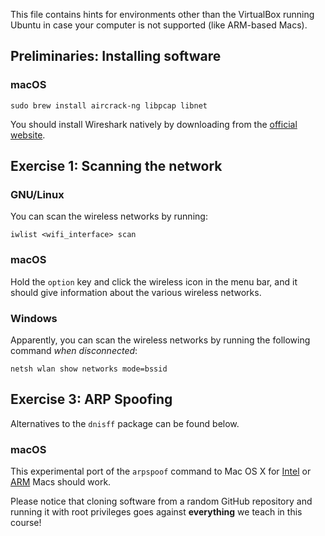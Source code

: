 This file contains hints for environments other than the VirtualBox running Ubuntu in case your computer is not supported (like ARM-based Macs).

## Preliminaries: Installing software

### macOS

```
sudo brew install aircrack-ng libpcap libnet
```

You should install Wireshark natively by downloading from the [official website](https://www.wireshark.org/download.html).

## Exercise 1: Scanning the network

### GNU/Linux

You can scan the wireless networks by running:

```
iwlist <wifi_interface> scan
```

### macOS

Hold the `option` key and click the wireless icon in the menu bar, and it should give information about the various wireless networks.

### Windows

Apparently, you can scan the wireless networks by running the following command *when disconnected*:

```
netsh wlan show networks mode=bssid
```

## Exercise 3: ARP Spoofing

Alternatives to the `dnisff` package can be found below.

### macOS

This experimental port of the `arpspoof` command to Mac OS X for [Intel](https://github.com/SuperMarcus/macos-arpspoof) or [ARM]( https://github.com/hjkeller16/macos-arpspoof) Macs should work.

Please notice that cloning software from a random GitHub repository and running it with root privileges goes against **everything** we teach in this course!
